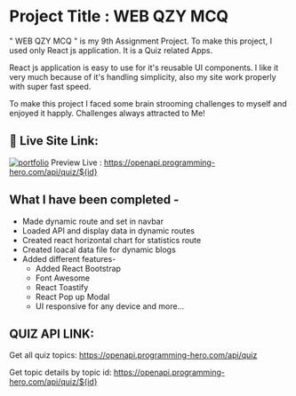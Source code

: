 
# Project Title :  WEB QZY MCQ

" WEB QZY MCQ " is my 9th Assignment Project. To make this project, I used only React js application. It is a Quiz related Apps. 

React js application is easy to use for it's reusable UI components. I like it very much because of it's handling simplicity, also my site work properly with super fast speed.

To make this project I faced some brain strooming challenges to myself and enjoyed it happly. Challenges always attracted to Me!  

## 🔗 Live Site Link: 
[![portfolio](https://img.shields.io/badge/my_portfolio-000?style=for-the-badge&logo=ko-fi&logoColor=white)](https://katherineoelsner.com/)
Preview Live : https://openapi.programming-hero.com/api/quiz/${id}


## What I have been completed -

- Made dynamic route and set in navbar
- Loaded API and display data in dynamic routes
- Created react horizontal chart for statistics route
- Created loacal data file for dynamic blogs
- Added different features-
    - Added React Bootstrap
    - Font Awesome
    - React Toastify
    - React Pop up Modal 
    - UI responsive for any device and more...




## QUIZ API LINK:
Get all quiz topics: https://openapi.programming-hero.com/api/quiz

Get topic details by topic id: https://openapi.programming-hero.com/api/quiz/${id}


